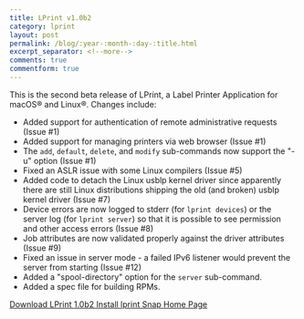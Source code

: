 ```yaml
---
title: LPrint v1.0b2
category: lprint
layout: post
permalink: /blog/:year-:month-:day-:title.html
excerpt_separator: <!--more-->
comments: true
commentform: true
---
```


This is the second beta release of LPrint, a Label Printer Application for macOS® and Linux®. Changes include:

- Added support for authentication of remote administrative requests (Issue #1)
- Added support for managing printers via web browser (Issue #1)
- The `add`, `default`, `delete`, and `modify` sub-commands now support the "-u"
  option (Issue #1)
- Fixed an ASLR issue with some Linux compilers (Issue #5)
- Added code to detach the Linux usblp kernel driver since apparently there are
  still Linux distributions shipping the old (and broken) usblp kernel driver
  (Issue #7)
- Device errors are now logged to stderr (for `lprint devices`) or the server
  log (for `lprint server`) so that it is possible to see permission and other
  access errors (Issue #8)
- Job attributes are now validated properly against the driver attributes
  (Issue #9)
- Fixed an issue in server mode - a failed IPv6 listener would prevent the
  server from starting (Issue #12)
- Added a "spool-directory" option for the `server` sub-command.
- Added a spec file for building RPMs.

<a class="btn btn-primary" href="https://github.com/michaelrsweet/lprint/releases/tag/v1.0b2">Download LPrint 1.0b2 <span class="glyphicon glyphicon-download-alt" aria-hidden="true"></span></a>
<a class="btn btn-default" href="https://snapcraft.io/lprint">Install lprint Snap <span class="glyphicon glyphicon-download-alt" aria-hidden="true"></span></a>
<a class="btn btn-default" href="/lprint/index.html">Home Page <span class="glyphicon glyphicon-home" aria-hidden="true"></span></a>
